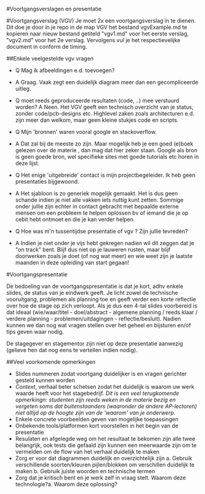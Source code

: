 #Voortgangsverslagen en presentatie 

#Voortgangsverslag (VGV)
Je moet 2x een voortgangsverslag in te dienen. Dit doe je door in je repo in de map VGV het bestand vgvExample.md te kopieren naar nieuw bestand getiteld "vgv1.md" voor het eerste verslag, "vgv2.md" voor het 2e verslag. 
Vervolgens vul je het respectievelijke document in conform de timing.


##Enkele veelgestelde vgv vragen

* Q Mag ik afbeeldingen e.d. toevoegen?
* A Graag. Vaak zegt een duidelijk diagram meer dan een gecompliceerde uitleg.

* Q moet reeds geproduceerde resultaten (code, ..) mee verstuurd worden?
A Neen. Het VGV geeft een technisch overzicht van je status, zonder code/pcb-designs etc. Highlevel zaken zoals architecturen e.d. zijn meer dan welkom, maar geen kleine stukjes code en scripts. 

* Q Mijn 'bronnen' waren vooral google en stackoverflow. 
* A Dat zal bij de meeste zo zijn. Maar mogelijk heb je een goed (e)boek gelezen over de materie , dan mag dat hier zeker staan. Google als bron is geen goede bron, wel specifieke sites met goede tutorials etc horen in deze lijst.

* Q Het enige 'uitgebreide' contact is mijn projectbegeleider. Ik heb geen presentaties bijgewoond. 
* A Het sjabloon is zo generiek mogelijk gemaakt. Het is dus geen schande indien je niet alle vakken iets nuttig kunt zetten. Sommige onder jullie zijn echter in contact gebracht met bepaalde externe mensen om een probleem te helpen oplossen bv of iemand die je op cebit hebt ontmoet en die je kan verder helpen. 

* Q Hoe was m'n tussentijdse presentatie of vgv ? Zijn jullie tevreden?
* A Indien je niet onder je vijs hebt gekregen nadien wil dit zeggen dat je "on track" bent. Blijf dus niet op je lauweren rusten, maar blijf doorwerken zoals je doet (of nog wat meer) en wie weet zijn je laatste maanden in deze opleiding van start gegaan!

#Voortgangspresentatie

De bedoeling van de voortgangspresentatie is dat je kort, adhv enkele slides, de status van je eindwerk geeft. Je licht zowel de technische vooruitgang, problemen als planning toe en geeft verder een korte reflectie over hoe de stage op zich verloopt. Als je dus een 4-tal slides voorbereid is dat ideaal (wie/waar/titel  - doel/abstract - algemene planning / reeds klaar / verdere planning - problemen/uitdagingen -  reflectie/besluit). Nadien kunnen we dan nog wat vragen stellen over het geheel en bijsturen en/of tips geven waar nodig.

De stagegever en stagementor zijn niet op deze presentatie aanwezig (gelieve hen dat nog eens te vertellen indien nodig).

##Veel voorkomende opmerkingen
* Slides nummeren zodat voortgang duidelijker is en vragen gerichter gesteld kunnen worden
* *Context*, verhaal beter schetsen zodat het duidelijk is waarom uw werk waarde heeft voor het stagebedrijf. *Dit is een veel terugkomende opmerkingn: studenten zijn reeds weken in de materie bezig en vergeten soms dat buitenstaanders (waaronder de andere AP-lectoren) niet altijd op de hoogte zijn van de 'waarom' van je onderwerp.*
* Enkele concrete voorbeelden geven van mogelijke toepassingen
* Onbekende tools/platformen kort voorstellen in het begin van de presentatie
* Resulaten en afgelegde weg om het resultaat te bekomen zijn alle twee belangrijk, ook tests die gefaald zijn kunnen een meerwaarde zijn om te vermelden om de flow van het verhaal duidelijk te maken
* Zorg er voor dat diagrammen duidelijk en overzichtelijk zijn 
  a. Gebruik verschillende soorten/kleuren pijlen/blokken om verschillen duidelijk te maken
  b. Gebruik juiste woorden en technische termen
* Zorg dat je kritisch bent en je werk zelf in vraag stelt. Waarom deze technologie?a. Waarom deze oplossing?
